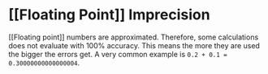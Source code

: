 # [[Floating Point]] Imprecision
[[Floating point]] numbers are approximated. Therefore, some calculations does not evaluate with 100% accuracy. This means the more they are used the bigger the errors get. A very common example is `0.2 + 0.1 = 0.30000000000000004`.